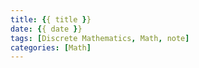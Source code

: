 ```yaml
---
title: {{ title }}
date: {{ date }}
tags: [Discrete Mathematics, Math, note]
categories: [Math]
---
```

